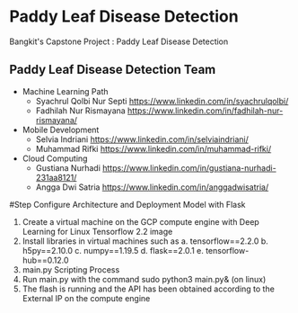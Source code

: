 # Paddy Leaf Disease Detection
Bangkit's Capstone Project : Paddy Leaf Disease Detection
## Paddy Leaf Disease Detection Team
* Machine Learning Path
	* Syachrul Qolbi Nur Septi https://www.linkedin.com/in/syachrulqolbi/
	* Fadhilah Nur Rismayana https://www.linkedin.com/in/fadhilah-nur-rismayana/
* Mobile Development
	* Selvia Indriani https://www.linkedin.com/in/selviaindriani/
	* Muhammad Rifki https://www.linkedin.com/in/muhammad-rifki/
* Cloud Computing
    * Gustiana Nurhadi https://www.linkedin.com/in/gustiana-nurhadi-231aa8121/
	* Angga Dwi Satria https://www.linkedin.com/in/anggadwisatria/

#Step Configure Architecture and Deployment Model with Flask 
1. Create a virtual machine on the GCP compute engine with Deep Learning for Linux Tensorflow 2.2 image
2. Install libraries in virtual machines such as
      a. tensorflow==2.2.0
      b. h5py==2.10.0
      c. numpy==1.19.5
      d. flask==2.0.1
      e. tensorflow-hub==0.12.0
3. main.py Scripting Process
4. Run main.py with the command sudo python3 main.py& (on linux)
5. The flash is running and the API has been obtained according to the External IP on the compute engine

